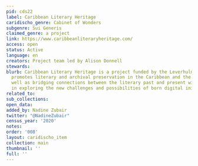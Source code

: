 ```yaml
---
pid: cds22
label: Caribbean Literary Heritage
caridischo_genre: Cabinet of Wonders
subgenre: Sui Generis
claimed_genre: a project
link: https://www.caribbeanliteraryheritage.com/
access: open
status: Active
language: en
creators: Project team led by Alison Donnell
stewards:
blurb: Caribbean Literary Heritage is a project funded by the Leverhulme Trust that
  promotes literary and archival preservation in the Caribbean and the diaspora, as
  well as bridging connections between the literary past and present with an interest
  in exploring the new challenges and possibilities of born digital initiatives.
related_to:
sub_collections:
open_data:
added_by: Nadine Zubair
twitter: "@NadineZubair"
census_year: '2020'
notes:
order: '008'
layout: caridischo_item
collection: main
thumbnail: ''
full: ''
---
```

